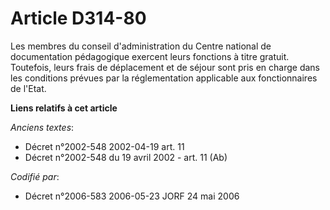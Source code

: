 # Article D314-80

Les membres du conseil d'administration du Centre national de documentation pédagogique exercent leurs fonctions à titre
gratuit. Toutefois, leurs frais de déplacement et de séjour sont pris en charge dans les conditions prévues par la
réglementation applicable aux fonctionnaires de l'Etat.

**Liens relatifs à cet article**

_Anciens textes_:

  - Décret n°2002-548 2002-04-19 art. 11
  - Décret n°2002-548 du 19 avril 2002 - art. 11 (Ab)

_Codifié par_:

  - Décret n°2006-583 2006-05-23 JORF 24 mai 2006
